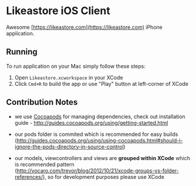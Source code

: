 # Likeastore iOS Client

Awesome [https://likeastore.com](https://likeastore.com) iPhone application.

## Running

To run application on your Mac simply follow these steps:

1. Open ``Likeastore.xcworkspace`` in your XCode
2. Click ``Cmd+R`` to build the app or use "Play" button at left-corner of XCode

## Contribution Notes

- we use [Cocoapods](http://cocoapods.org/) for managing dependencies, check out installation guide - http://guides.cocoapods.org/using/getting-started.html

- our pods folder is commited which is recommended for easy builds (http://guides.cocoapods.org/using/using-cocoapods.html#should-i-ignore-the-pods-directory-in-source-control)

- our models, viewcontrollers and views are **grouped within XCode** which is recommended pattern (http://vocaro.com/trevor/blog/2012/10/21/xcode-groups-vs-folder-references/), so for development purposes please use XCode
